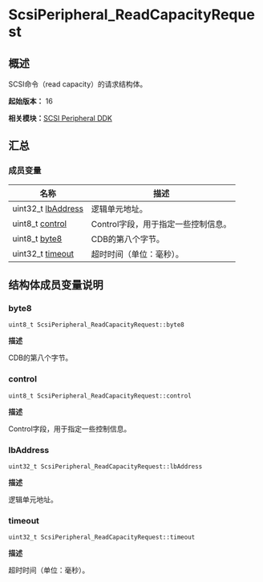 # ScsiPeripheral_ReadCapacityRequest


## 概述

SCSI命令（read capacity）的请求结构体。

**起始版本：** 16

**相关模块：**[SCSI Peripheral DDK](_s_c_s_i.md)


## 汇总


### 成员变量

| 名称 | 描述 | 
| -------- | -------- |
| uint32_t [lbAddress](#lbaddress) | 逻辑单元地址。 | 
| uint8_t [control](#control) | Control字段，用于指定一些控制信息。 | 
| uint8_t [byte8](#byte8) | CDB的第八个字节。 | 
| uint32_t [timeout](#timeout) | 超时时间（单位：毫秒）。 | 


## 结构体成员变量说明


### byte8

```
uint8_t ScsiPeripheral_ReadCapacityRequest::byte8
```

**描述**

CDB的第八个字节。


### control

```
uint8_t ScsiPeripheral_ReadCapacityRequest::control
```

**描述**

Control字段，用于指定一些控制信息。


### lbAddress

```
uint32_t ScsiPeripheral_ReadCapacityRequest::lbAddress
```

**描述**

逻辑单元地址。


### timeout

```
uint32_t ScsiPeripheral_ReadCapacityRequest::timeout
```

**描述**

超时时间（单位：毫秒）。
